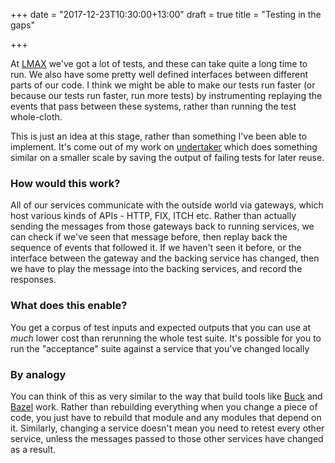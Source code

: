 +++
date = "2017-12-23T10:30:00+13:00"
draft = true
title = "Testing in the gaps"

+++

At [LMAX](https://www.lmax.com/) we've got a lot of tests, and these can take quite a long time to run. We also have 
some pretty well defined interfaces between different parts of our code. I think we might be able to make our tests run
faster (or because our tests run faster, run more tests) by instrumenting replaying the events that pass between these
systems, rather than running the test whole-cloth.

<!-- more -->

This is just an idea at this stage, rather than something I've been able to implement. It's come out of my work on 
[undertaker](https://github.com/lfn3/undertaker) which does something similar on a smaller scale by saving the output
of failing tests for later reuse. 

### How would this work?

All of our services communicate with the outside world via gateways, which host various kinds of APIs - HTTP, FIX, ITCH
etc. Rather than actually sending the messages from those gateways back to running services, we can check if we've seen
that message before, then replay back the sequence of events that followed it. If we haven't seen it before, or the 
interface between the gateway and the backing service has changed, then we have to play the message into the backing 
services, and record the responses.

### What does this enable?

You get a corpus of test inputs and expected outputs that you can use at *much* lower cost than rerunning the whole test
suite. It's possible for you to run the "acceptance" suite against a service that you've changed locally 

### By analogy

You can think of this as very similar to the way that build tools like [Buck](https://buckbuild.com/) and 
[Bazel](https://bazel.build/) work. Rather than rebuilding everything when you change a piece of code, you just have to
rebuild that module and any modules that depend on it. Similarly, changing a service doesn't mean you need to retest
every other service, unless the messages passed to those other services have changed as a result.